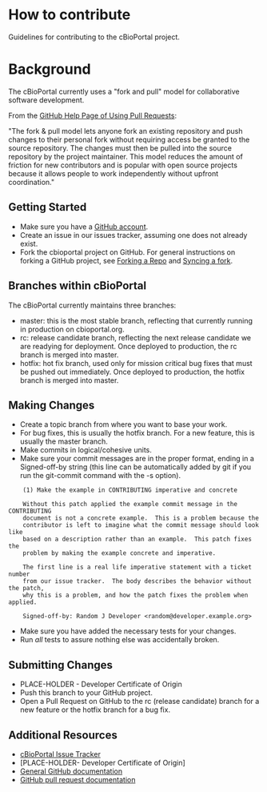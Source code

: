 # How to contribute

Guidelines for contributing to the cBioPortal project.

# Background

The cBioPortal currently uses a "fork and pull" model for collaborative software development.

From the [GitHub Help Page of Using Pull Requests](https://help.github.com/articles/using-pull-requests/):

"The fork & pull model lets anyone fork an existing repository and push changes to their personal fork without requiring access be granted to the source repository. The changes must then be pulled into the source repository by the project maintainer. This model reduces the amount of friction for new contributors and is popular with open source projects because it allows people to work independently without upfront coordination."

## Getting Started

 * Make sure you have a [GitHub account](https://github.com/signup/free).
 * Create an issue in our issues tracker, assuming one does not already exist.
 * Fork the cbioportal project on GitHub.  For general instructions on forking a GitHub project, see [Forking a Repo](https://help.github.com/articles/fork-a-repo/) and [Syncing a fork](https://help.github.com/articles/syncing-a-fork/).

## Branches within cBioPortal

The cBioPortal currently maintains three branches:

 * master:  this is the most stable branch, reflecting that currently running in production on cbioportal.org.
 * rc:  release candidate branch, reflecting the next release candidate we are readying for deployment.  Once deployed to production, the rc branch is merged into master.
 * hotfix:  hot fix branch, used only for mission critical bug fixes that must be pushed out immediately.  Once deployed to production, the hotfix branch is merged into master. 

## Making Changes

* Create a topic branch from where you want to base your work.
 * For bug fixes, this is usually the hotfix branch.  For a new feature, this is usually the master branch.
* Make commits in logical/cohesive units.
* Make sure your commit messages are in the proper format, ending in a Signed-off-by string (this line can be automatically added by git if you run the git-commit command with the -s option).

````
    (1) Make the example in CONTRIBUTING imperative and concrete

    Without this patch applied the example commit message in the CONTRIBUTING
    document is not a concrete example.  This is a problem because the
    contributor is left to imagine what the commit message should look like
    based on a description rather than an example.  This patch fixes the
    problem by making the example concrete and imperative.

    The first line is a real life imperative statement with a ticket number
    from our issue tracker.  The body describes the behavior without the patch,
    why this is a problem, and how the patch fixes the problem when applied.
    
    Signed-off-by: Random J Developer <random@developer.example.org>
````

* Make sure you have added the necessary tests for your changes.
* Run _all_ tests to assure nothing else was accidentally broken.

## Submitting Changes

* PLACE-HOLDER - Developer Certificate of Origin
* Push this branch to your GitHub project.
* Open a Pull Request on GitHub to the rc (release candidate) branch for a new feature or the hotfix branch for a bug fix.

## Additional Resources

* [cBioPortal Issue Tracker](https://github.com/cBioPortal/cbioportal/issues)
* [PLACE-HOLDER- Developer Certificate of Origin]
* [General GitHub documentation](http://help.github.com/)
* [GitHub pull request documentation](http://help.github.com/send-pull-requests/)

